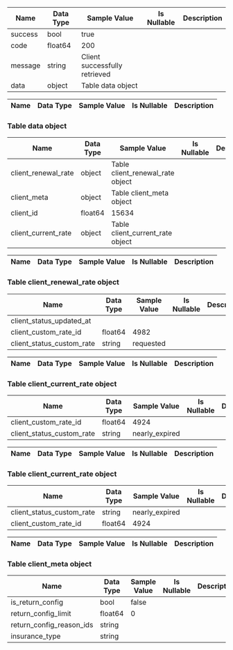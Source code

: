 
| Name | Data Type | Sample Value | Is Nullable | Description |
|------|-----------|-------------|--------------|-------------|
| success  | bool  | true | |  | 
| code  | float64  | 200 | |  | 
| message  | string  | Client successfully retrieved | |  | 
| data  | object  | Table data object | |  | 

| Name | Data Type | Sample Value | Is Nullable | Description |
|------|-----------|-------------|--------------|-------------|
### Table data object    
    

| Name | Data Type | Sample Value | Is Nullable | Description |
|------|-----------|-------------|--------------|-------------|
| client_renewal_rate | object | Table client_renewal_rate object | |  |  |
| client_meta | object | Table client_meta object | |  |  |
| client_id | float64 | 15634 | |  |  |
| client_current_rate | object | Table client_current_rate object | |  |  |

| Name | Data Type | Sample Value | Is Nullable | Description |
|------|-----------|-------------|--------------|-------------|
### Table client_renewal_rate object    
    

| Name | Data Type | Sample Value | Is Nullable | Description |
|------|-----------|-------------|--------------|-------------|
| client_status_updated_at |  | <nil> | |  |  |
| client_custom_rate_id | float64 | 4982 | |  |  |
| client_status_custom_rate | string | requested | |  |  |

| Name | Data Type | Sample Value | Is Nullable | Description |
|------|-----------|-------------|--------------|-------------|
### Table client_current_rate object    
    

| Name | Data Type | Sample Value | Is Nullable | Description |
|------|-----------|-------------|--------------|-------------|
| client_custom_rate_id | float64 | 4924 | |  |  |
| client_status_custom_rate | string | nearly_expired | |  |  |

| Name | Data Type | Sample Value | Is Nullable | Description |
|------|-----------|-------------|--------------|-------------|
### Table client_current_rate object    
    

| Name | Data Type | Sample Value | Is Nullable | Description |
|------|-----------|-------------|--------------|-------------|
| client_status_custom_rate | string | nearly_expired | |  |  |
| client_custom_rate_id | float64 | 4924 | |  |  |

| Name | Data Type | Sample Value | Is Nullable | Description |
|------|-----------|-------------|--------------|-------------|
### Table client_meta object    
    

| Name | Data Type | Sample Value | Is Nullable | Description |
|------|-----------|-------------|--------------|-------------|
| is_return_config | bool | false | |  |  |
| return_config_limit | float64 | 0 | |  |  |
| return_config_reason_ids | string |  | |  |  |
| insurance_type | string |  | |  |  |
